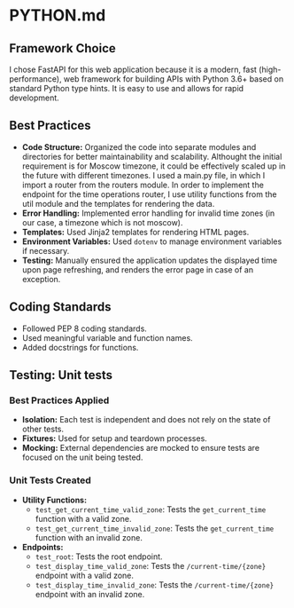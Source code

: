 # PYTHON.md

## Framework Choice

I chose FastAPI for this web application because it is a modern, fast (high-performance), web framework for building APIs with Python 3.6+ based on standard Python type hints. It is easy to use and allows for rapid development.

## Best Practices

- **Code Structure:** Organized the code into separate modules and directories for better maintainability and scalability. Althought the initial requirement is for Moscow timezone, it could be effectively scaled up in the future with different timezones. I used a main.py file, in which I import a router from the routers module. In order to implement the endpoint for the time operations router, I use utility functions from the util module and the templates for rendering the data.
- **Error Handling:** Implemented error handling for invalid time zones (in our case, a timezone which is not moscow).
- **Templates:** Used Jinja2 templates for rendering HTML pages.
- **Environment Variables:** Used `dotenv` to manage environment variables if necessary.
- **Testing:** Manually ensured the application updates the displayed time upon page refreshing, and renders the error page in case of an exception.

## Coding Standards

- Followed PEP 8 coding standards.
- Used meaningful variable and function names.
- Added docstrings for functions.

## Testing: Unit tests

### Best Practices Applied
- **Isolation:** Each test is independent and does not rely on the state of other tests.
- **Fixtures:** Used for setup and teardown processes.
- **Mocking:** External dependencies are mocked to ensure tests are focused on the unit being tested.

### Unit Tests Created
- **Utility Functions:**
  - `test_get_current_time_valid_zone`: Tests the `get_current_time` function with a valid zone.
  - `test_get_current_time_invalid_zone`: Tests the `get_current_time` function with an invalid zone.
- **Endpoints:**
  - `test_root`: Tests the root endpoint.
  - `test_display_time_valid_zone`: Tests the `/current-time/{zone}` endpoint with a valid zone.
  - `test_display_time_invalid_zone`: Tests the `/current-time/{zone}` endpoint with an invalid zone.